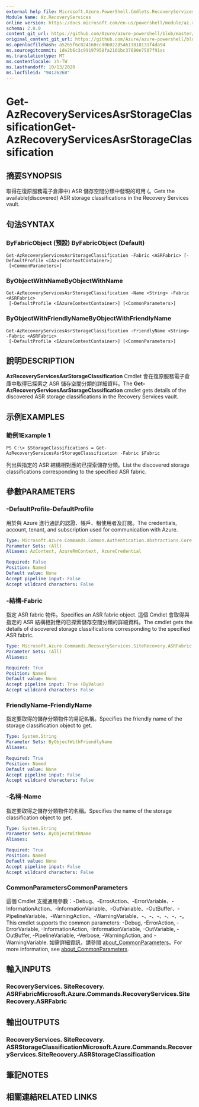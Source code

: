 ```yaml
---
external help file: Microsoft.Azure.PowerShell.Cmdlets.RecoveryServices.SiteRecovery.dll-Help.xml
Module Name: Az.RecoveryServices
online version: https://docs.microsoft.com/en-us/powershell/module/az.recoveryservices/get-azrecoveryservicesasrstorageclassification
schema: 2.0.0
content_git_url: https://github.com/Azure/azure-powershell/blob/master/src/RecoveryServices/RecoveryServices/help/Get-AzRecoveryServicesAsrStorageClassification.md
original_content_git_url: https://github.com/Azure/azure-powershell/blob/master/src/RecoveryServices/RecoveryServices/help/Get-AzRecoveryServicesAsrStorageClassification.md
ms.openlocfilehash: a5265f6c824160ccd06022d54613818131f4da94
ms.sourcegitcommit: 1de2b6c3c99197958fa2101bc37680e7507f91ac
ms.translationtype: MT
ms.contentlocale: zh-TW
ms.lasthandoff: 10/13/2020
ms.locfileid: "94126268"
---
```

# <span data-ttu-id="e8449-101">Get-AzRecoveryServicesAsrStorageClassification</span><span class="sxs-lookup"><span data-stu-id="e8449-101">Get-AzRecoveryServicesAsrStorageClassification</span></span>

## <span data-ttu-id="e8449-102">摘要</span><span class="sxs-lookup"><span data-stu-id="e8449-102">SYNOPSIS</span></span>
<span data-ttu-id="e8449-103">取得在復原服務電子倉庫中) ASR 儲存空間分類中發現的可用 (。</span><span class="sxs-lookup"><span data-stu-id="e8449-103">Gets the available(discovered) ASR storage classifications in the Recovery Services vault.</span></span>

## <span data-ttu-id="e8449-104">句法</span><span class="sxs-lookup"><span data-stu-id="e8449-104">SYNTAX</span></span>

### <span data-ttu-id="e8449-105">ByFabricObject (預設) </span><span class="sxs-lookup"><span data-stu-id="e8449-105">ByFabricObject (Default)</span></span>
```
Get-AzRecoveryServicesAsrStorageClassification -Fabric <ASRFabric> [-DefaultProfile <IAzureContextContainer>]
 [<CommonParameters>]
```

### <span data-ttu-id="e8449-106">ByObjectWithName</span><span class="sxs-lookup"><span data-stu-id="e8449-106">ByObjectWithName</span></span>
```
Get-AzRecoveryServicesAsrStorageClassification -Name <String> -Fabric <ASRFabric>
 [-DefaultProfile <IAzureContextContainer>] [<CommonParameters>]
```

### <span data-ttu-id="e8449-107">ByObjectWithFriendlyName</span><span class="sxs-lookup"><span data-stu-id="e8449-107">ByObjectWithFriendlyName</span></span>
```
Get-AzRecoveryServicesAsrStorageClassification -FriendlyName <String> -Fabric <ASRFabric>
 [-DefaultProfile <IAzureContextContainer>] [<CommonParameters>]
```

## <span data-ttu-id="e8449-108">說明</span><span class="sxs-lookup"><span data-stu-id="e8449-108">DESCRIPTION</span></span>
<span data-ttu-id="e8449-109">**AzRecoveryServicesAsrStorageClassification** Cmdlet 會在復原服務電子倉庫中取得已探索之 ASR 儲存空間分類的詳細資料。</span><span class="sxs-lookup"><span data-stu-id="e8449-109">The **Get-AzRecoveryServicesAsrStorageClassification** cmdlet gets details of the discovered ASR storage classifications in the Recovery Services vault.</span></span>

## <span data-ttu-id="e8449-110">示例</span><span class="sxs-lookup"><span data-stu-id="e8449-110">EXAMPLES</span></span>

### <span data-ttu-id="e8449-111">範例1</span><span class="sxs-lookup"><span data-stu-id="e8449-111">Example 1</span></span>
```
PS C:\> $StorageClassifications = Get-AzRecoveryServicesAsrStorageClassification -Fabric $Fabric
```

<span data-ttu-id="e8449-112">列出與指定的 ASR 結構相對應的已探索儲存分類。</span><span class="sxs-lookup"><span data-stu-id="e8449-112">List the discovered storage classifications corresponding to the specified ASR fabric.</span></span> 

## <span data-ttu-id="e8449-113">參數</span><span class="sxs-lookup"><span data-stu-id="e8449-113">PARAMETERS</span></span>

### <span data-ttu-id="e8449-114">-DefaultProfile</span><span class="sxs-lookup"><span data-stu-id="e8449-114">-DefaultProfile</span></span>
<span data-ttu-id="e8449-115">用於與 Azure 進行通訊的認證、帳戶、租使用者及訂閱。</span><span class="sxs-lookup"><span data-stu-id="e8449-115">The credentials, account, tenant, and subscription used for communication with Azure.</span></span>


```yaml
Type: Microsoft.Azure.Commands.Common.Authentication.Abstractions.Core.IAzureContextContainer
Parameter Sets: (All)
Aliases: AzContext, AzureRmContext, AzureCredential

Required: False
Position: Named
Default value: None
Accept pipeline input: False
Accept wildcard characters: False
```

### <span data-ttu-id="e8449-116">-結構</span><span class="sxs-lookup"><span data-stu-id="e8449-116">-Fabric</span></span>
<span data-ttu-id="e8449-117">指定 ASR fabric 物件。</span><span class="sxs-lookup"><span data-stu-id="e8449-117">Specifies an ASR fabric object.</span></span> <span data-ttu-id="e8449-118">這個 Cmdlet 會取得與指定的 ASR 結構相對應的已探索儲存空間分類的詳細資料。</span><span class="sxs-lookup"><span data-stu-id="e8449-118">The cmdlet gets the details of discovered storage classifications corresponding to the specified ASR fabric.</span></span> 

```yaml
Type: Microsoft.Azure.Commands.RecoveryServices.SiteRecovery.ASRFabric
Parameter Sets: (All)
Aliases:

Required: True
Position: Named
Default value: None
Accept pipeline input: True (ByValue)
Accept wildcard characters: False
```

### <span data-ttu-id="e8449-119">FriendlyName</span><span class="sxs-lookup"><span data-stu-id="e8449-119">-FriendlyName</span></span>
<span data-ttu-id="e8449-120">指定要取得的儲存分類物件的易記名稱。</span><span class="sxs-lookup"><span data-stu-id="e8449-120">Specifies the friendly name of the storage classification object to get.</span></span>

```yaml
Type: System.String
Parameter Sets: ByObjectWithFriendlyName
Aliases:

Required: True
Position: Named
Default value: None
Accept pipeline input: False
Accept wildcard characters: False
```

### <span data-ttu-id="e8449-121">-名稱</span><span class="sxs-lookup"><span data-stu-id="e8449-121">-Name</span></span>
<span data-ttu-id="e8449-122">指定要取得之儲存分類物件的名稱。</span><span class="sxs-lookup"><span data-stu-id="e8449-122">Specifies the name of the storage classification object to get.</span></span>

```yaml
Type: System.String
Parameter Sets: ByObjectWithName
Aliases:

Required: True
Position: Named
Default value: None
Accept pipeline input: False
Accept wildcard characters: False
```

### <span data-ttu-id="e8449-123">CommonParameters</span><span class="sxs-lookup"><span data-stu-id="e8449-123">CommonParameters</span></span>
<span data-ttu-id="e8449-124">這個 Cmdlet 支援通用參數：-Debug、-ErrorAction、-ErrorVariable、-InformationAction、-InformationVariable、-OutVariable、-OutBuffer、-PipelineVariable、-WarningAction、-WarningVariable、-、-、-、-、-、-。</span><span class="sxs-lookup"><span data-stu-id="e8449-124">This cmdlet supports the common parameters: -Debug, -ErrorAction, -ErrorVariable, -InformationAction, -InformationVariable, -OutVariable, -OutBuffer, -PipelineVariable, -Verbose, -WarningAction, and -WarningVariable.</span></span> <span data-ttu-id="e8449-125">如需詳細資訊，請參閱 [about_CommonParameters](http://go.microsoft.com/fwlink/?LinkID=113216)。</span><span class="sxs-lookup"><span data-stu-id="e8449-125">For more information, see [about_CommonParameters](http://go.microsoft.com/fwlink/?LinkID=113216).</span></span>

## <span data-ttu-id="e8449-126">輸入</span><span class="sxs-lookup"><span data-stu-id="e8449-126">INPUTS</span></span>

### <span data-ttu-id="e8449-127">RecoveryServices. SiteRecovery. ASRFabric</span><span class="sxs-lookup"><span data-stu-id="e8449-127">Microsoft.Azure.Commands.RecoveryServices.SiteRecovery.ASRFabric</span></span>

## <span data-ttu-id="e8449-128">輸出</span><span class="sxs-lookup"><span data-stu-id="e8449-128">OUTPUTS</span></span>

### <span data-ttu-id="e8449-129">RecoveryServices. SiteRecovery. ASRStorageClassification</span><span class="sxs-lookup"><span data-stu-id="e8449-129">Microsoft.Azure.Commands.RecoveryServices.SiteRecovery.ASRStorageClassification</span></span>

## <span data-ttu-id="e8449-130">筆記</span><span class="sxs-lookup"><span data-stu-id="e8449-130">NOTES</span></span>

## <span data-ttu-id="e8449-131">相關連結</span><span class="sxs-lookup"><span data-stu-id="e8449-131">RELATED LINKS</span></span>
